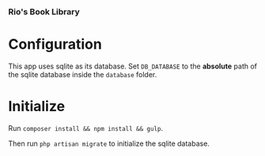 ### Rio's Book Library

# Configuration
This app uses sqlite as its database. Set `DB_DATABASE` to the **absolute** path of the sqlite database inside the `database` folder.

# Initialize
Run `composer install && npm install && gulp`.

Then run `php artisan migrate` to initialize the sqlite database.
